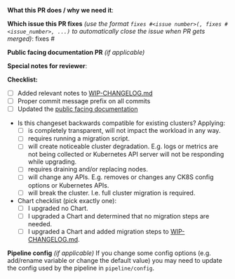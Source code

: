 **What this PR does / why we need it**:

**Which issue this PR fixes** *(use the format `fixes #<issue number>(, fixes #<issue_number>, ...)` to automatically close the issue when PR gets merged)*: fixes #

**Public facing documentation PR** *(if applicable)*
<!-- https://github.com/elastisys/compliantkubernetes/pull/ -->

**Special notes for reviewer**:

**Checklist:**

- [ ] Added relevant notes to [WIP-CHANGELOG.md](https://github.com/elastisys/compliantkubernetes-apps/blob/main/WIP-CHANGELOG.md)
- [ ] Proper commit message prefix on all commits
- [ ] Updated the [public facing documentation](https://github.com/elastisys/compliantkubernetes)
- Is this changeset backwards compatible for existing clusters? Applying:
    - [ ] is completely transparent, will not impact the workload in any way.
    - [ ] requires running a migration script.
    - [ ] will create noticeable cluster degradation.
          E.g. logs or metrics are not being collected or Kubernetes API server
          will not be responding while upgrading.
    - [ ] requires draining and/or replacing nodes.
    - [ ] will change any APIs.
          E.g. removes or changes any CK8S config options or Kubernetes APIs.
    - [ ] will break the cluster.
          I.e. full cluster migration is required.
- Chart checklist (pick exactly one):
    - [ ] I upgraded no Chart.
    - [ ] I upgraded a Chart and determined that no migration steps are needed.
    - [ ] I upgraded a Chart and added migration steps to [WIP-CHANGELOG.md](https://github.com/elastisys/compliantkubernetes-apps/blob/main/WIP-CHANGELOG.md).

**Pipeline config** *(if applicable)*
If you change some config options (e.g. add/rename variable or change the default value) you may need to update the config used by the pipeline in `pipeline/config`.

<!--
Here are the commit prefixes and comments on when to use them:
all: (things that touch on more than one of the areas below, or don't fit any of them)
apps: (changes to the applications running in both/all clusters)
apps sc: (changes to applications in the service cluster)
apps wc: (changes to applications in the workload cluster)
docs: (documentation)
tests: (test related changes)
pipeline: (the pipeline)
config: (configuration, e.g. add/remove/rename a parameter, this is not for changes to the default values for an application that would go into `apps [sc/wc]`)
bin: (changes to binaries or scripts used manage ck8s)
release: (anything release related)

Example commit prefix usage:

git commit -m "docs: Add instructions for how to do x"
-->
